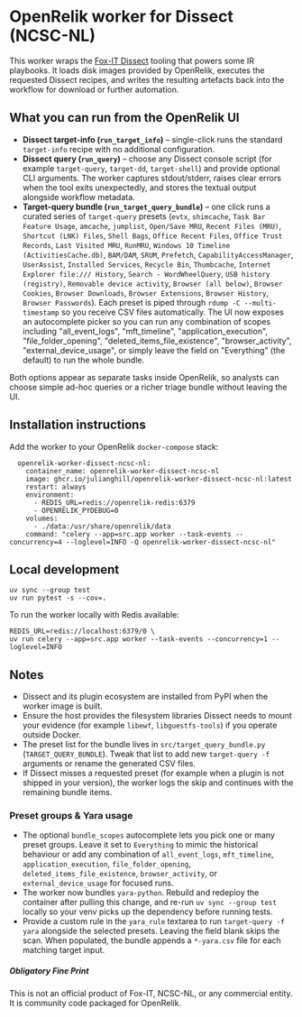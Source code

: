 # OpenRelik worker for Dissect (NCSC-NL)

This worker wraps the [Fox-IT Dissect](https://github.com/fox-it/dissect) tooling that powers
some IR playbooks. It loads disk images provided by OpenRelik,
executes the requested Dissect recipes, and writes the resulting artefacts back into the
workflow for download or further automation.

## What you can run from the OpenRelik UI

- **Dissect target-info (`run_target_info`)** – single-click runs the standard `target-info`
  recipe with no additional configuration.
- **Dissect query (`run_query`)** – choose any Dissect console script (for example
  `target-query`, `target-dd`, `target-shell`) and provide optional CLI arguments. The worker
  captures stdout/stderr, raises clear errors when the tool exits
  unexpectedly, and stores the textual output alongside workflow metadata.
- **Target-query bundle (`run_target_query_bundle`)** – one click runs a curated series of
  `target-query` presets (`evtx`, `shimcache`, `Task Bar Feature Usage`, `amcache`, `jumplist`,
  `Open/Save MRU`, `Recent Files (MRU)`, `Shortcut (LNK) Files`, `Shell Bags`, `Office Recent Files`,
  `Office Trust Records`, `Last Visited MRU`, `RunMRU`, `Windows 10 Timeline (ActivitiesCache.db)`,
  `BAM/DAM`, `SRUM`, `Prefetch`, `CapabilityAccessManager`, `UserAssist`, `Installed Services`,
  `Recycle Bin`, `Thumbcache`, `Internet Explorer file:/// History`, `Search - WordWheelQuery`,
  `USB history (registry)`, `Removable device activity`,
  `Browser (all below)`, `Browser Cookies`, `Browser Downloads`, `Browser Extensions`,
  `Browser History`, `Browser Passwords`). Each
  preset is piped through `rdump -C --multi-timestamp` so you receive CSV files automatically.
  The UI now exposes an autocomplete picker so you can run any combination of scopes including
  "all_event_logs", "mft_timeline", "application_execution", "file_folder_opening",
  "deleted_items_file_existence", "browser_activity", "external_device_usage", or simply leave the
  field on "Everything" (the default) to run the whole bundle.

Both options appear as separate tasks inside OpenRelik, so analysts can choose simple
ad-hoc queries or a richer triage bundle without leaving the UI.

## Installation instructions

Add the worker to your OpenRelik `docker-compose` stack:

```
  openrelik-worker-dissect-ncsc-nl:
    container_name: openrelik-worker-dissect-ncsc-nl
    image: ghcr.io/julianghill/openrelik-worker-dissect-ncsc-nl:latest
    restart: always
    environment:
      - REDIS_URL=redis://openrelik-redis:6379
      - OPENRELIK_PYDEBUG=0
    volumes:
      - ./data:/usr/share/openrelik/data
    command: "celery --app=src.app worker --task-events --concurrency=4 --loglevel=INFO -Q openrelik-worker-dissect-ncsc-nl"
```

## Local development

```
uv sync --group test
uv run pytest -s --cov=.
```

To run the worker locally with Redis available:

```
REDIS_URL=redis://localhost:6379/0 \
uv run celery --app=src.app worker --task-events --concurrency=1 --loglevel=INFO
```

## Notes

- Dissect and its plugin ecosystem are installed from PyPI when the worker image is built.
- Ensure the host provides the filesystem libraries Dissect needs to mount your evidence
  (for example `libewf`, `libguestfs-tools`) if you operate outside Docker.
- The preset list for the bundle lives in `src/target_query_bundle.py` (`TARGET_QUERY_BUNDLE`).
  Tweak that list to add new `target-query -f` arguments or rename the generated CSV files.
- If Dissect misses a requested preset (for example when a plugin is not shipped in your
  version), the worker logs the skip and continues with the remaining bundle items.

### Preset groups & Yara usage

- The optional `bundle_scopes` autocomplete lets you pick one or many preset groups. Leave it set to
  `Everything` to mimic the historical behaviour or add any combination of `all_event_logs`,
  `mft_timeline`, `application_execution`, `file_folder_opening`, `deleted_items_file_existence`,
  `browser_activity`, or `external_device_usage` for focused runs.
- The worker now bundles `yara-python`. Rebuild and redeploy the container after pulling this change,
  and re-run `uv sync --group test` locally so your venv picks up the dependency before running tests.
- Provide a custom rule in the `yara_rule` textarea to run `target-query -f yara` alongside the
  selected presets. Leaving the field blank skips the scan. When populated, the bundle appends a
  `*-yara.csv` file for each matching target input.

##### Obligatory Fine Print
This is not an official product of Fox-IT, NCSC-NL, or any commercial entity. It is
community code packaged for OpenRelik.
